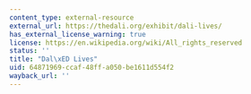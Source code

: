 ```yaml
---
content_type: external-resource
external_url: https://thedali.org/exhibit/dali-lives/
has_external_license_warning: true
license: https://en.wikipedia.org/wiki/All_rights_reserved
status: ''
title: "Dal\xED Lives"
uid: 64871969-ccaf-48ff-a050-be1611d554f2
wayback_url: ''
---
```

